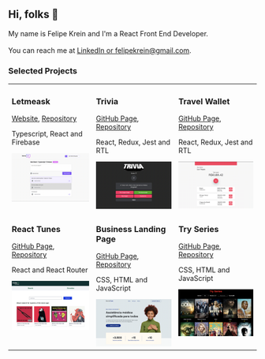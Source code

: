 <h2>Hi, folks 👋</h2>
My name is Felipe Krein and I'm a React Front End Developer.<br><br>You can reach me at <a href="https://www.linkedin.com/in/felipe-krein-rocha/">LinkedIn or felipekrein@gmail.com</a>.<br>

<h3 align="left">Selected Projects</h3>
<table>
  
  <tr>
    <td valign="top">
      <h3 align="left">Letmeask</h3>
      <p><a href="https://letmeask-8f3d9.web.app/">Website</a>, <a href="https://github.com/fkrein1/letmeask">Repository</a></p>
       <p>Typescript, React and Firebase</p>
      <a href="https://letmeask-8f3d9.web.app/"><img width=400px src="./images/letmeask.png" alt="Project-preview" /></a>
    </td>
     <td valign="top">
      <h3 align="left">Trivia</h3>
      <p><a href="https://fkrein1.github.io/trivia/">GitHub Page</a>, <a href="https://github.com/fkrein1/trivia">Repository</a></p>
       <p>React, Redux, Jest and RTL</p>
      <a href="https://fkrein1.github.io/trivia/"><img width=400px src="./images/trivia.png" alt="Project-preview" /></a>
    </td>
     <td valign="top">
      <h3 align="left">Travel Wallet</h3>
      <p><a href="https://fkrein1.github.io/travel-wallet/">GitHub Page</a>, <a href="https://github.com/fkrein1/travel-wallet">Repository</a></p>
       <p>React, Redux, Jest and RTL</p>
      <a href="https://fkrein1.github.io/travel-wallet/"><img width=400px src="./images/travel-wallet.png" alt="Project-preview" /></a>
    </td>
  </tr>
  <tr>
      <td valign="top">
        <h3 align="left">React Tunes</h3>
        <p><a href="https://fkrein1.github.io/react-tunes/">GitHub Page</a>, <a href="https://github.com/fkrein1/react-tunes">Repository</a></p>
        <p>React and React Router</p>
        <a href="https://fkrein1.github.io/react-tunes/"><img width=400px src="./images/react-tunes.jpg" alt="Project-preview" /></a>
    </td>
     <td valign="top">
      <h3 align="left">Business Landing Page</h3>
      <p><a href="https://fkrein1.github.io/business-landing-page/">GitHub Page</a>, <a href="https://github.com/fkrein1/business-landing-page">Repository</a></p>
      <p>CSS, HTML and JavaScript</p>
      <a href="https://fkrein1.github.io/business-landing-page/"><img width=400px src="./images/simple-landing-page.png" alt="Project-preview" /></a>
    </td>
     <td valign="top">
      <h3 align="left">Try Series</h3>
      <p><a href="https://fkrein1.github.io/try-series/">GitHub Page</a>, <a href="https://github.com/fkrein1/try-series">Repository</a></p>
      <p>CSS, HTML and JavaScript</p>
      <a href="https://fkrein1.github.io/try-series/"><img width=400px src="./images/try-series.png" alt="Project-preview" /></a>
    </td>    
  </tr>
  
</table>
